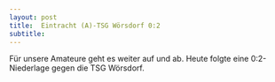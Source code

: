 ```yaml
---
layout: post
title:  Eintracht (A)-TSG Wörsdorf 0:2
subtitle:  
---
```


Für unsere Amateure geht es weiter auf und ab. Heute folgte eine 0:2-Niederlage gegen die TSG Wörsdorf.


